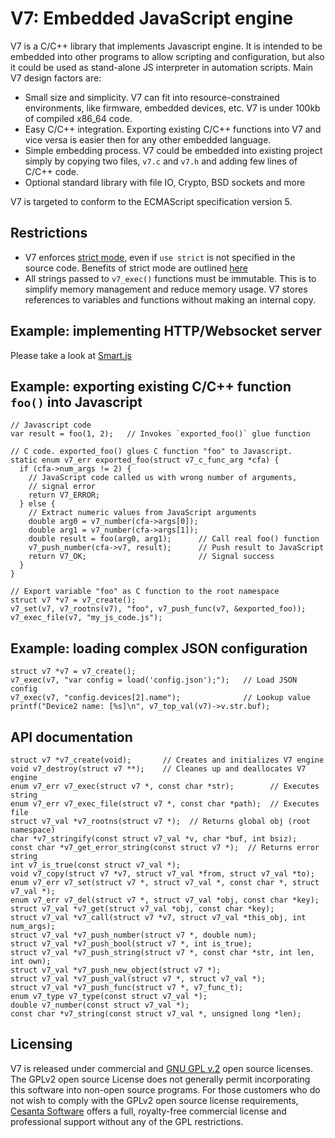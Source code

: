 V7: Embedded JavaScript engine
==============================

V7 is a C/C++ library that implements Javascript engine. It is intended
to be embedded into other programs to allow scripting and configuration,
but also it could be used as stand-alone JS interpreter in automation scripts.
Main V7 design factors are:

- Small size and simplicity. V7 can fit into resource-constrained environments,
  like firmware, embedded devices, etc. V7 is under 100kb of compiled
  x86_64 code.
- Easy C/C++ integration. Exporting existing C/C++ functions into V7 and
  vice versa is easier then for any other embedded language.
- Simple embedding process. V7 could be embedded into existing project simply
  by copying two files, `v7.c` and `v7.h` and adding few lines of C/C++ code.
- Optional standard library with file IO, Crypto, BSD sockets and more

V7 is targeted to conform to the ECMAScript specification version 5.

## Restrictions

- V7 enforces [strict mode](http://goo.gl/Rhqzs2), even if `use strict`
is not specified in the source code. Benefits of strict mode are
outlined [here](http://goo.gl/MlBicD)
- All strings passed to `v7_exec()` functions must be immutable. This is to
simplify memory management and reduce memory usage. V7 stores references to
variables and functions without making an internal copy.

## Example: implementing HTTP/Websocket server

Please take a look at [Smart.js](https://github.com/cesanta/Smart.js)

## Example: exporting existing C/C++ function `foo()` into Javascript

    // Javascript code
    var result = foo(1, 2);   // Invokes `exported_foo()` glue function

<!-- -->

    // C code. exported_foo() glues C function "foo" to Javascript.
    static enum v7_err exported_foo(struct v7_c_func_arg *cfa) {
      if (cfa->num_args != 2) {
        // JavaScript code called us with wrong number of arguments,
        // signal error
        return V7_ERROR;
      } else {
        // Extract numeric values from JavaScript arguments
        double arg0 = v7_number(cfa->args[0]);
        double arg1 = v7_number(cfa->args[1]);
        double result = foo(arg0, arg1);      // Call real foo() function
        v7_push_number(cfa->v7, result);      // Push result to JavaScript
        return V7_OK;                         // Signal success
      }
    }

    // Export variable "foo" as C function to the root namespace
    struct v7 *v7 = v7_create();
    v7_set(v7, v7_rootns(v7), "foo", v7_push_func(v7, &exported_foo));
    v7_exec_file(v7, "my_js_code.js");

## Example: loading complex JSON configuration

    struct v7 *v7 = v7_create();
    v7_exec(v7, "var config = load('config.json');");   // Load JSON config
    v7_exec(v7, "config.devices[2].name");              // Lookup value
    printf("Device2 name: [%s]\n", v7_top_val(v7)->v.str.buf);

## API documentation

    struct v7 *v7_create(void);       // Creates and initializes V7 engine
    void v7_destroy(struct v7 **);    // Cleanes up and deallocates V7 engine
    enum v7_err v7_exec(struct v7 *, const char *str);        // Executes string
    enum v7_err v7_exec_file(struct v7 *, const char *path);  // Executes file
    struct v7_val *v7_rootns(struct v7 *);  // Returns global obj (root namespace)
    char *v7_stringify(const struct v7_val *v, char *buf, int bsiz);
    const char *v7_get_error_string(const struct v7 *);  // Returns error string
    int v7_is_true(const struct v7_val *);
    void v7_copy(struct v7 *v7, struct v7_val *from, struct v7_val *to);
    enum v7_err v7_set(struct v7 *, struct v7_val *, const char *, struct v7_val *);
    enum v7_err v7_del(struct v7 *, struct v7_val *obj, const char *key);
    struct v7_val *v7_get(struct v7_val *obj, const char *key);
    struct v7_val *v7_call(struct v7 *v7, struct v7_val *this_obj, int num_args);
    struct v7_val *v7_push_number(struct v7 *, double num);
    struct v7_val *v7_push_bool(struct v7 *, int is_true);
    struct v7_val *v7_push_string(struct v7 *, const char *str, int len, int own);
    struct v7_val *v7_push_new_object(struct v7 *);
    struct v7_val *v7_push_val(struct v7 *, struct v7_val *);
    struct v7_val *v7_push_func(struct v7 *, v7_func_t);
    enum v7_type v7_type(const struct v7_val *);
    double v7_number(const struct v7_val *);
    const char *v7_string(const struct v7_val *, unsigned long *len);

## Licensing

V7 is released under commercial and
[GNU GPL v.2](http://www.gnu.org/licenses/old-licenses/gpl-2.0.html) open
source licenses. The GPLv2 open source License does not generally permit
incorporating this software into non-open source programs.
For those customers who do not wish to comply with the GPLv2 open
source license requirements,
[Cesanta Software](http://cesanta.com) offers a full,
royalty-free commercial license and professional support
without any of the GPL restrictions.